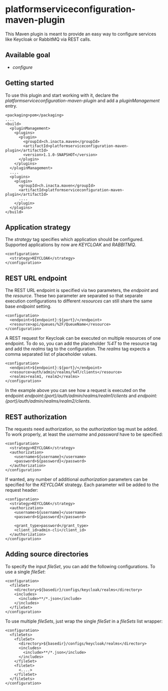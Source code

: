 # platformserviceconfiguration-maven-plugin

This Maven plugin is meant to provide an easy way to configure services like Keycloak or 
RabbitMQ via REST calls.


## Available goal

* *configure*


## Getting started

To use this plugin and start working with it, declare the 
*platformserviceconfiguration-maven-plugin* and add a *pluginManagement* entry.

    <packaging>pom</packaging>
    ....
    <build>
      <pluginManagement>
        <plugins>
          <plugin>
            <groupId>ch.inacta.maven</groupId>
            <artifactId>platformserviceconfiguration-maven-plugin</artifactId>
            <version>1.1.0-SNAPSHOT</version>
          </plugin>
        </plugins>
      </pluginManagement>
      ....
      <plugins>
        <plugin>
          <groupId>ch.inacta.maven</groupId>
          <artifactId>platformserviceconfiguration-maven-plugin</artifactId>
          ....
        </plugin>
      </plugins>
    </build>

## Application strategy

The *strategy* tag specifies which application should be configured. Supported 
applications by now are *KEYCLOAK* and *RABBITMQ*.

    <configuration>
      <strategy>KEYCLOAK</strategy>
    </configuration>

## REST URL endpoint

The REST URL endpoint is specified via two parameters, the *endpoint* and 
the *resource*. These two parameter are separated so that separate execution 
configurations to different *resources* can still share the same base *endpoint*
setting.

    <configuration>
      <endpoint>${endpoint}:${port}/</endpoint>
      <resource>api/queues/%2F/QueueName</resource>
    </configuration>

A REST request for Keycloak can be executed on multiple resources of one 
endpoint. To do so, you can add the placeholder *%4T* to the resource tag 
and add the *realms* tag to the configuration. The *realms* tag expects a 
comma separated list of placeholder values.

    <configuration>
      <endpoint>${endpoint}:${port}/</endpoint>
      <resource>auth/admin/realms/%4T/clients</resource>
      <realms>realm1, realm2</realms>
    </configuration>

In the example above you can see how a request is executed on the endpoint 
*${endpoint}:${port}/auth/admin/realms/realm1/clients* and 
*${endpoint}:${port}/auth/admin/realms/realm2/clients*.

## REST authorization

The requests need authorization, so the *authorization* tag must be added. 
To work properly, at least the *username* and *password* have to be specified:

    <configuration>
      <strategy>KEYCLOAK</strategy>
      <authorization>
        <username>${username}</username>
        <password>${password}</password>
      </authorization>
    </configuration>

If wanted, any number of additional *authorization* parameters can 
be specified for the *KEYCLOAK* strategy. Each parameter will be added 
to the request header:

    <configuration>
      <strategy>KEYCLOAK</strategy>
      <authorization>
        <username>${username}</username>
        <password>${password}</password>
         
        <grant_type>password</grant_type>
        <client_id>admin-cli</client_id>
      </authorization>
    </configuration>


## Adding source directories

To specify the input *fileSet*, you can add the following 
configurations. To use a single *fileSet*:

    <configuration>
      <fileSet>
        <directory>${basedir}/configs/keycloak/realms</directory>
        <includes>
          <include>**/*.json</include>
        </includes>
      </fileSet>
    </configuration>

To use multiple *fileSets*, just wrap the single *fileSet* 
in a *fileSets* list wrapper:

    <configuration>
      <fileSets>
        <fileSet>
          <directory>${basedir}/configs/keycloak/realms</directory>
          <includes>
            <include>**/*.json</include>
          </includes>
        </fileSet>
        <fileSet>
          <....>
        </fileSet>
      </fileSets>
    </configuration>